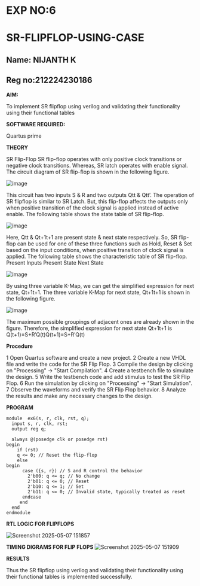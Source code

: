 # EXP NO:6

# SR-FLIPFLOP-USING-CASE
## Name: NIJANTH K
## Reg no:212224230186

**AIM:**

To implement  SR flipflop using verilog and validating their functionality using their functional tables

**SOFTWARE REQUIRED:**

Quartus prime

**THEORY**

SR Flip-Flop SR flip-flop operates with only positive clock transitions or negative clock transitions. Whereas, SR latch operates with enable signal. The circuit diagram of SR flip-flop is shown in the following figure.

![image](https://github.com/naavaneetha/SR-FLIPFLOP-USING-CASE/assets/154305477/0f710028-ad52-4d3e-9276-8714cf023a25)

 
This circuit has two inputs S & R and two outputs Qtt & Qtt’. The operation of SR flipflop is similar to SR Latch. But, this flip-flop affects the outputs only when positive transition of the clock signal is applied instead of active enable. The following table shows the state table of SR flip-flop.

![image](https://github.com/naavaneetha/SR-FLIPFLOP-USING-CASE/assets/154305477/dabfc4f4-87e3-4cbc-9472-f89ee1b5ed30)

 
Here, Qtt & Qt+1t+1 are present state & next state respectively. So, SR flip-flop can be used for one of these three functions such as Hold, Reset & Set based on the input conditions, when positive transition of clock signal is applied. The following table shows the characteristic table of SR flip-flop. Present Inputs Present State Next State

![image](https://github.com/naavaneetha/SR-FLIPFLOP-USING-CASE/assets/154305477/dd90d16c-aec5-4290-a586-e2346b1e9eb5)

 
By using three variable K-Map, we can get the simplified expression for next state, Qt+1t+1. The three variable K-Map for next state, Qt+1t+1 is shown in the following figure.

![image](https://github.com/naavaneetha/SR-FLIPFLOP-USING-CASE/assets/154305477/473efad6-d70b-4ca7-aeb7-898bbfca319f)

 
The maximum possible groupings of adjacent ones are already shown in the figure. Therefore, the simplified expression for next state Qt+1t+1 is Q(t+1)=S+R′Q(t)Q(t+1)=S+R′Q(t)

**Procedure**

1 Open Quartus software and create a new project.
2 Create a new VHDL file and write the code for the SR Flip Flop.
3 Compile the design by clicking on "Processing" -> "Start Compilation".
4 Create a testbench file to simulate the design.
5 Write the testbench code and add stimulus to test the SR Flip Flop.
6 Run the simulation by clicking on "Processing" -> "Start Simulation".
7 Observe the waveforms and verify the SR Flip Flop behavior.
8 Analyze the results and make any necessary changes to the design.

**PROGRAM**

```
module  ex6(s, r, clk, rst, q);
  input s, r, clk, rst;
  output reg q;

  always @(posedge clk or posedge rst)
begin
    if (rst)
    q <= 0; // Reset the flip-flop
    else
begin
      case ({s, r}) // S and R control the behavior
        2'b00: q <= q; // No change
        2'b01: q <= 0; // Reset
        2'b10: q <= 1; // Set
        2'b11: q <= 0; // Invalid state, typically treated as reset
      endcase
     end
  end
endmodule
```
**RTL LOGIC FOR FLIPFLOPS**

![Screenshot 2025-05-07 151857](https://github.com/user-attachments/assets/69a53083-c203-4697-bc4e-04b2f40a1634)

**TIMING DIGRAMS FOR FLIP FLOPS**
![Screenshot 2025-05-07 151909](https://github.com/user-attachments/assets/1b22e252-0235-468b-a85f-1103a87d5631)

**RESULTS**

Thus the SR flipflop using verilog and validating their functionality using their functional tables is implemented successfully.

